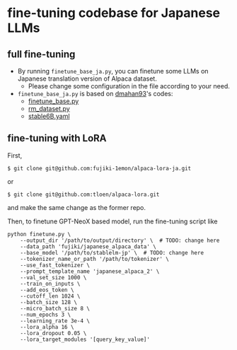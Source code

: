 # fine-tuning codebase for Japanese LLMs
## full fine-tuning
- By running `finetune_base_ja.py`, you can finetune some LLMs on Japanese translation version of Alpaca dataset.
  - Please change some configuration in the file according to your need.
- `finetune_base_ja.py` is based on [dmahan93](https://github.com/dmahan93)'s codes:
    - [finetune_base.py](https://github.com/dmahan93/reward-modeling/blob/stablechat-finetuning/reward-modeling/finetune_base.py)
    - [rm_dataset.py](https://github.com/dmahan93/reward-modeling/blob/stablechat-finetuning/reward-modeling/rm_datasets.py)
    - [stable6B.yaml](https://github.com/dmahan93/reward-modeling/blob/stablechat-finetuning/configs/pythia/base_configs/stable6B.yaml)

## fine-tuning with LoRA
First,
```
$ git clone git@github.com:fujiki-1emon/alpaca-lora-ja.git
```
or
```
$ git clone git@github.com:tloen/alpaca-lora.git
```
and make the same change as the former repo.

Then, to finetune GPT-NeoX based model, run the fine-tuning script like
```
python finetune.py \
    --output_dir '/path/to/output/directory' \  # TODO: change here
    --data_path 'fujiki/japanese_alpaca_data' \
    --base_model '/path/to/stablelm-jp' \  # TODO: change here
    --tokenizer_name_or_path '/path/to/tokenizer' \
    --use_fast_tokenizer \
    --prompt_template_name 'japanese_alpaca_2' \
    --val_set_size 1000 \
    --train_on_inputs \
    --add_eos_token \
    --cutoff_len 1024 \
    --batch_size 128 \
    --micro_batch_size 8 \
    --num_epochs 3 \
    --learning_rate 3e-4 \
    --lora_alpha 16 \
    --lora_dropout 0.05 \
    --lora_target_modules '[query_key_value]'
```
